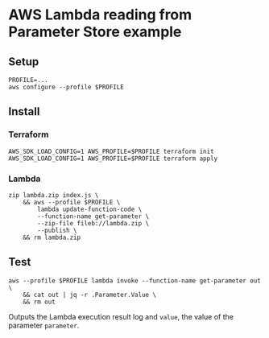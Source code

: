 # AWS Lambda reading from Parameter Store example

## Setup

```
PROFILE=...
aws configure --profile $PROFILE
```

## Install

### Terraform

```
AWS_SDK_LOAD_CONFIG=1 AWS_PROFILE=$PROFILE terraform init
AWS_SDK_LOAD_CONFIG=1 AWS_PROFILE=$PROFILE terraform apply
```

### Lambda

```
zip lambda.zip index.js \
    && aws --profile $PROFILE \
        lambda update-function-code \
        --function-name get-parameter \
        --zip-file fileb://lambda.zip \
        --publish \
    && rm lambda.zip
```

## Test

```
aws --profile $PROFILE lambda invoke --function-name get-parameter out \
    && cat out | jq -r .Parameter.Value \
    && rm out
```

Outputs the Lambda execution result log and `value`, the value of the parameter `parameter`.